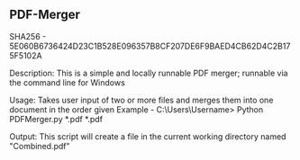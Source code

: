 ## PDF-Merger
SHA256 - 5E060B6736424D23C1B528E096357B8CF207DE6F9BAED4CB62D4C2B175F5102A 


Description:
This is a simple and locally runnable PDF merger; runnable via the command line for Windows

Usage:
Takes user input of two or more files and merges them into one document in the order given
Example - C:\Users\Username> Python PDFMerger.py *.pdf *.pdf 

Output:
This script will create a file in the current working directory named "Combined.pdf"
